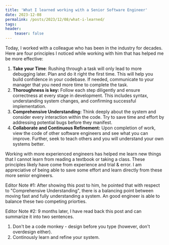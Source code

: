 ```yaml
---
title: 'What I learned working with a Senior Software Engineer'
date: 2023-12-08
permalink: /posts/2023/12/08/what-i-learned/
tags:
header:
    teaser: false
---
```


Today, I worked with a colleague who has been in the industry for decades. Here are four principles I noticed while working with him that has helped me be more effective:

1. **Take your Time**: Rushing through a task will only lead to more debugging later. Plan and do it right the first time. This will help you build confidence in your codebase. If needed, communicate to your manager that you need more time to complete the task.   
2. **Thoroughness is key:** Follow each step diligently and ensure correctness at every stage in development. This includes syntax, understanding system changes, and confirming successful implementation.
3. **Comprehensive Understanding:** Think deeply about the system and consider every interaction within the code. Try to save time and effort by addressing potential bugs before they manifest.
4. **Collaborate and Continuous Refinement:** Upon completion of work, view the code of other software engineers and see what you can improve. Further, seek to teach others and you will understand your own systems better.

Working with more experienced engineers has helped me learn new things that I cannot learn from reading a textbook or taking a class. These principles likely have come from experience and trial & error. I am appreciative of being able to save some effort and learn directly from these more senior engineers. 

Editor Note #1: After showing this post to him, he pointed that with respect to "Comprehensive Understanding", there is a balancing point between moving fast and fully understanding a system. An good engineer is able to balance these two competing priorties.

Editor Note #2: 9 months later, I have read back this post and can summarize it into two sentences.
1. Don't be a code monkey - design before you type (however, don't overdesign either). 
2. Continously learn and refine your system. 
